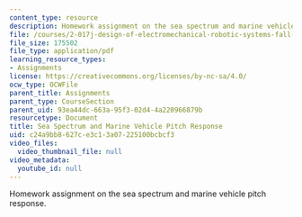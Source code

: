 ```yaml
---
content_type: resource
description: Homework assignment on the sea spectrum and marine vehicle pitch response.
file: /courses/2-017j-design-of-electromechanical-robotic-systems-fall-2009/c24a9bb8627ce3c13a07225100bcbcf3_MIT2_017JF09_p11.pdf
file_size: 175502
file_type: application/pdf
learning_resource_types:
- Assignments
license: https://creativecommons.org/licenses/by-nc-sa/4.0/
ocw_type: OCWFile
parent_title: Assignments
parent_type: CourseSection
parent_uid: 93ea44dc-663a-95f3-02d4-4a220966879b
resourcetype: Document
title: Sea Spectrum and Marine Vehicle Pitch Response
uid: c24a9bb8-627c-e3c1-3a07-225100bcbcf3
video_files:
  video_thumbnail_file: null
video_metadata:
  youtube_id: null
---
```

Homework assignment on the sea spectrum and marine vehicle pitch response.